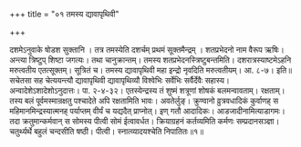 +++
title = "०१ तमस्य द्यावापृथिवी"

+++

दशमेऽनुवाके षोडश सुक्तानि । तत्र तमस्येति दशर्चम् प्रथमं सूक्तमैन्द्रम् । शतप्रभेदनो नाम वैरूप ऋषिः। अन्त्या त्रिष्टुप् शिष्टा जगत्यः। तथा चानुक्रान्तम्। तमस्य शतप्रभेदनस्त्रिष्टुबन्तमिति। दशरात्रस्याष्टमेऽहनि मरुत्वतीय एतत्सूक्तम्। सूत्रितं च। तमस्य द्यावापृथिवी महा इन्द्रो नृवदिति मरुत्वतीयम्। आ. ८-७। इति॥सचेतसा सह चेत्ययन्त्यौ द्यावापृथिवी द्यावापृथिव्यौ विश्वेभिः सर्वेभिः सर्वैर्देवैः सहास्य। अन्वादेशेऽशादेशोऽनुदात्तः। पा. २-४-३२। एतस्येन्द्रस्य तं शुष्मं शत्रूणां शोषकं बलमन्वावताम्। रक्षताम्। तस्य बलं पूर्वमस्मान्रक्षतु पश्चादेते अपि रक्षतामिति भावः। अवतेर्लुङ्। क्रुण्वानो व्रुत्रवधादिकं कुर्वाणह् स महिमानमिन्द्रस्यात्मनह् पर्याप्तम् वीर्यं च यद्यदैत् प्राप्नोत्। इण् गतौ आदादिकः। आडजादीनामित्याडागमः। तदा क्रतुमान्कर्मवान् स सोमस्य पीत्वी सोमं ईत्वावर्धत। क्रियाग्रहनं कर्तव्यमिति कर्मणः सम्प्रदानसञ्ज्ञा। चतुर्थ्यर्थे बहुलं चन्दसीति षष्ठी। पीत्वी। स्नात्व्यादयश्चेति निपातितः॥१॥